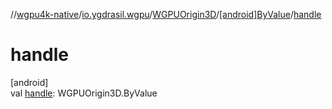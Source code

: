 //[wgpu4k-native](../../../../index.md)/[io.ygdrasil.wgpu](../../index.md)/[WGPUOrigin3D](../index.md)/[[android]ByValue](index.md)/[handle](handle.md)

# handle

[android]\
val [handle](handle.md): WGPUOrigin3D.ByValue